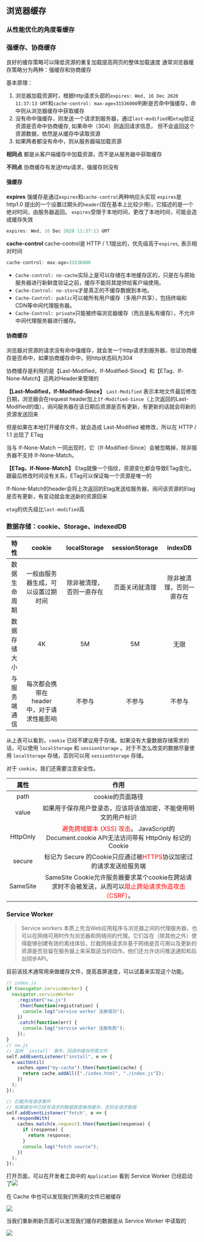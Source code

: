 ## 浏览器缓存
### 从性能优化的角度看缓存

### 强缓存、协商缓存
良好的缓存策略可以降低资源的重复加载提高网页的整体加载速度
通常浏览器缓存策略分为两种：强缓存和协商缓存

基本原理：
1. 浏览器加载资源时，根据http请求头部的`expires: Wed, 16 Dec 2020 11:37:13 GMT`和`cache-control: max-age=31536000`判断是否命中强缓存，命中则从浏览器缓存中获取缓存
2. 没有命中强缓存，则发送一个请求到服务器，通过`last-modified`和`etag`验证资源是否命中协商缓存, 如果命中（304）则返回请求信息，
   但不会返回这个资源数据，依然是从缓存中读取资源
3. 如果两者都没有命中，则从服务器端加载资源

**相同点**
都是从客户端缓存中加载资源，而不是从服务器中获取缓存

**不同点**
协商缓存有发送http请求，强缓存则没有

#### 强缓存 

**expires**
强缓存是通过`expires`和`cache-control`两种响应头实现
`expires`是http1.0 提出的一个设置过期头的`header`(现在基本上比较少用)，它描述的是一个绝对时间，由服务器返回。
`expires`受限于本地时间，更改了本地时间，可能会造成缓存失效

```javascript
expires: Wed, 16 Dec 2020 11:37:13 GMT
```

**cache-control**
cache-control是 HTTP / 1.1提出的，优先级高于`expires`, 表示相对时间
```javascript
cache-control: max-age=31536000
```
* `Cache-control: no-cache`实际上是可以存储在本地缓存区的，只是在与原始服务器进行新鲜度验证之前，缓存不能将其提供给客户端使用。
* `Cache-Control: no-store`才是真正的不缓存数据到本地。
* `Cache-Control: public`可以被所有用户缓存（多用户共享），包括终端和CDN等中间代理服务器。
* `Cache-Control: private`只能被终端浏览器缓存（而且是私有缓存），不允许中间代理服务器进行缓存。

#### 协商缓存
浏览器对资源的请求没有命中强缓存，就会发一个http请求到服务器，验证协商缓存是否命中，如果协商缓存命中，则http状态码为304

协商缓存是利用的是【Last-Modified，If-Modified-Since】和【ETag、If-None-Match】这两对Header来管理的

**【Last-Modified，If-Modified-Since】**
`Last-Modified` 表示本地文件最后修改日期，浏览器会在request header加上`If-Modified-Since`（上次返回的Last-Modified的值），询问服务器在该日期后资源是否有更新，有更新的话就会将新的资源发送回来

但是如果在本地打开缓存文件，就会造成 Last-Modified 被修改，所以在 HTTP / 1.1 出现了 ETag

当与 If-None-Match 一同出现时，它（If-Modified-Since）会被忽略掉，除非服务器不支持 If-None-Match。

**【ETag、If-None-Match】**
Etag就像一个指纹，资源变化都会导致ETag变化，跟最后修改时间没有关系，ETag可以保证每一个资源是唯一的

If-None-Match的header会将上次返回的Etag发送给服务器，询问该资源的Etag是否有更新，有变动就会发送新的资源回来

`etag`的优先级比`last-modified`高

### 数据存储：cookie、Storage、indexedDB

|     特性     |                   cookie                   |       localStorage       | sessionStorage |         indexDB          |
| :----------: | :----------------------------------------: | :----------------------: | :------------: | :----------------------: |
| 数据生命周期 |     一般由服务器生成，可以设置过期时间     | 除非被清理，否则一直存在 | 页面关闭就清理 | 除非被清理，否则一直存在 |
| 数据存储大小 |                     4K                     |            5M            |       5M       |           无限           |
| 与服务端通信 | 每次都会携带在 header 中，对于请求性能影响 |          不参与          |     不参与     |          不参与          |

从上表可以看到，`cookie` 已经不建议用于存储。如果没有大量数据存储需求的话，可以使用 `localStorage` 和 `sessionStorage` 。对于不怎么改变的数据尽量使用 `localStorage` 存储，否则可以用 `sessionStorage` 存储。

对于 `cookie`，我们还需要注意安全性。

|   属性    |                             作用                             |
| :-------: | :----------------------------------------------------------: |
| path | cookie的页面路径 |
|   value   | 如果用于保存用户登录态，应该将该值加密，不能使用明文的用户标识 |
| HttpOnly |   <font color=red>避免跨域脚本 (XSS) 攻击</font>。 JavaScript的 Document.cookie API无法访问带有 HttpOnly 标记的Cookie |
|  secure   |  标记为 Secure 的Cookie只应通过被<font color=red>HTTPS</font>协议加密过的请求发送给服务端                |
| SameSite |  SameSite Cookie允许服务器要求某个cookie在跨站请求时不会被发送，从而可以<font color=red>阻止跨站请求伪造攻击（CSRF）</font>。|

### Service Worker

> Service workers 本质上充当Web应用程序与浏览器之间的代理服务器，也可以在网络可用时作为浏览器和网络间的代理。它们旨在（除其他之外）使得能够创建有效的离线体验，拦截网络请求并基于网络是否可用以及更新的资源是否驻留在服务器上来采取适当的动作。他们还允许访问推送通知和后台同步API。

目前该技术通常用来做缓存文件，提高首屏速度，可以试着来实现这个功能。

```js
// index.js
if (navigator.serviceWorker) {
  navigator.serviceWorker
    .register("sw.js")
    .then(function(registration) {
      console.log("service worker 注册成功");
    })
    .catch(function(err) {
      console.log("servcie worker 注册失败");
    });
}
// sw.js
// 监听 `install` 事件，回调中缓存所需文件
self.addEventListener("install", e => {
  e.waitUntil(
    caches.open("my-cache").then(function(cache) {
      return cache.addAll(["./index.html", "./index.js"]);
    })
  );
});

// 拦截所有请求事件
// 如果缓存中已经有请求的数据就直接用缓存，否则去请求数据
self.addEventListener("fetch", e => {
  e.respondWith(
    caches.match(e.request).then(function(response) {
      if (response) {
        return response;
      }
      console.log("fetch source");
    })
  );
});
```

打开页面，可以在开发者工具中的 `Application` 看到 Service Worker 已经启动了![](https://yck-1254263422.cos.ap-shanghai.myqcloud.com/blog/2019-06-01-042724.png)

在 Cache 中也可以发现我们所需的文件已被缓存

![](https://yck-1254263422.cos.ap-shanghai.myqcloud.com/blog/2019-06-01-042727.png)

当我们重新刷新页面可以发现我们缓存的数据是从 Service Worker 中读取的

![](https://yck-1254263422.cos.ap-shanghai.myqcloud.com/blog/2019-06-01-042730.png)

